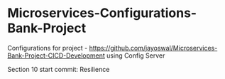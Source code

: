 # Microservices-Configurations-Bank-Project
Configurations for project - https://github.com/jayoswal/Microservices-Bank-Project-CICD-Development using Config Server



Section 10 start commit: Resilience
